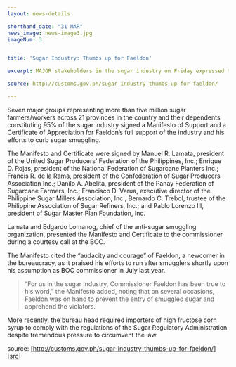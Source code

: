 ```yaml
---
layout: news-details

shorthand_date: "31 MAR"
news_image: news-image3.jpg
imageNum: 3


title: 'Sugar Industry: Thumbs up for Faeldon'

excerpt: MAJOR stakeholders in the sugar industry on Friday expressed their “unwavering support” for Commissioner Nicanor Faeldon and the reforms he has instituted at the Bureau of Customs (BOC).

source: http://customs.gov.ph/sugar-industry-thumbs-up-for-faeldon/

---
```


Seven major groups representing more than five million sugar farmers/workers across 21 provinces in the country and their dependents constituting 95% of the sugar industry signed a Manifesto of Support and a Certificate of Appreciation for Faeldon’s full support of the industry and his efforts to curb sugar smuggling.

The Manifesto and Certificate were signed by Manuel R. Lamata, president of the United Sugar Producers’ Federation of the Philippines, Inc.; Enrique D. Rojas, president of the National Federation of Sugarcane Planters Inc.; Francis R. de la Rama, president of the Confederation of Sugar Producers Association Inc.; Danilo A. Abelita, president of the Panay Federation of Sugarcane Farmers, Inc.; Francisco D. Varua, executive director of the Philippine Sugar Millers Association, Inc., Bernardo C. Trebol, trustee of the Philippine Association of Sugar Refiners, Inc.; and Pablo Lorenzo III, president of Sugar Master Plan Foundation, Inc.

Lamata and Edgardo Lomanog, chief of the anti-sugar smuggling organization, presented the Manifesto and Certificate to the commissioner during a courtesy call at the BOC.

The Manifesto cited the “audacity and courage” of Faeldon, a newcomer in the bureaucracy, as it praised his efforts to run after smugglers shortly upon his assumption as BOC commissioner in July last year.

>“For us in the sugar industry, Commissioner Faeldon has been true to his word,” the Manifesto added, noting that on several occasions, Faeldon was on hand to prevent the entry of smuggled sugar and apprehend the violators.

More recently, the bureau head required importers of high fructose corn syrup to comply with the regulations of the Sugar Regulatory Administration despite tremendous pressure to circumvent the law.

source: [http://customs.gov.ph/sugar-industry-thumbs-up-for-faeldon/][src]

[src]: http://customs.gov.ph/sugar-industry-thumbs-up-for-faeldon/
